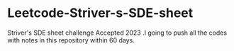 # Leetcode-Striver-s-SDE-sheet
Striver's SDE sheet challenge Accepted 2023 .I going to push all the codes with notes in this repository  within 60 days.
